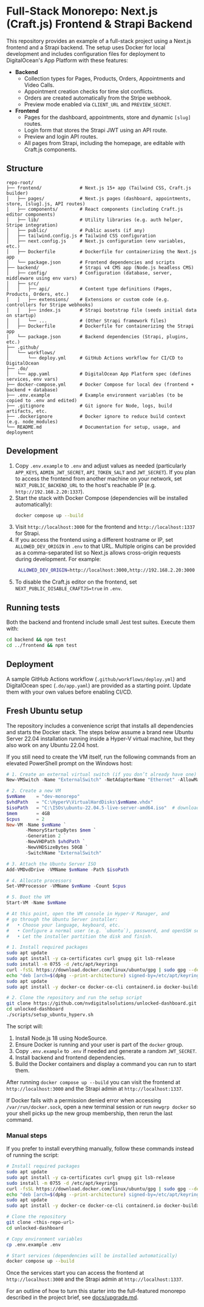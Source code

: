 # Full-Stack Monorepo: Next.js (Craft.js) Frontend & Strapi Backend

This repository provides an example of a full-stack project using a Next.js frontend and a Strapi backend. The setup uses Docker for local development and includes configuration files for deployment to DigitalOcean's App Platform with these features:

- **Backend**
  - Collection types for Pages, Products, Orders, Appointments and Video Calls.
  - Appointment creation checks for time slot conflicts.
  - Orders are created automatically from the Stripe webhook.
  - Preview mode enabled via `CLIENT_URL` and `PREVIEW_SECRET`.
- **Frontend**
  - Pages for the dashboard, appointments, store and dynamic `[slug]` routes.
  - Login form that stores the Strapi JWT using an API route.
  - Preview and login API routes.
  - All pages from Strapi, including the homepage, are editable with Craft.js components.

## Structure

```
repo-root/
├── frontend/              # Next.js 15+ app (Tailwind CSS, Craft.js builder)
│   ├── pages/             # Next.js pages (dashboard, appointments, store, [slug].js, API routes)
│   ├── components/        # React components (including Craft.js editor components)
│   ├── lib/               # Utility libraries (e.g. auth helper, Stripe integration)
│   ├── public/            # Public assets (if any)
│   ├── tailwind.config.js # Tailwind CSS configuration
│   ├── next.config.js     # Next.js configuration (env variables, etc.)
│   ├── Dockerfile         # Dockerfile for containerizing the Next.js app
│   └── package.json       # Frontend dependencies and scripts
├── backend/               # Strapi v4 CMS app (Node.js headless CMS)
│   ├── config/            # Configuration (database, server, middleware using env vars)
│   ├── src/
│   │   ├── api/           # Content type definitions (Pages, Products, Orders, etc.)
│   │   ├── extensions/    # Extensions or custom code (e.g. controllers for Stripe webhooks)
│   │   ├── index.js       # Strapi bootstrap file (seeds initial data on startup)
│   │   └── ...            # (Other Strapi framework files)
│   ├── Dockerfile         # Dockerfile for containerizing the Strapi app
│   └── package.json       # Backend dependencies (Strapi, plugins, etc.)
├── .github/
│   └── workflows/
│       └── deploy.yml     # GitHub Actions workflow for CI/CD to DigitalOcean
├── .do/
│   └── app.yaml           # DigitalOcean App Platform spec (defines services, env vars)
├── docker-compose.yml     # Docker Compose for local dev (frontend + backend + database)
├── .env.example           # Example environment variables (to be copied to .env and edited)
├── .gitignore             # Git ignore for Node, logs, build artifacts, etc.
├── .dockerignore          # Docker ignore to reduce build context (e.g. node_modules)
└── README.md              # Documentation for setup, usage, and deployment
```

## Development

1. Copy `.env.example` to `.env` and adjust values as needed (particularly `APP_KEYS`, `ADMIN_JWT_SECRET`, `API_TOKEN_SALT` and `JWT_SECRET`).
   If you plan to access the frontend from another machine on your network, set
   `NEXT_PUBLIC_BACKEND_URL` to the host's reachable IP (e.g. `http://192.168.2.20:1337`).
2. Start the stack with Docker Compose (dependencies will be installed automatically):
   ```bash
   docker compose up --build
   ```
3. Visit `http://localhost:3000` for the frontend and `http://localhost:1337` for Strapi.
4. If you access the frontend using a different hostname or IP, set `ALLOWED_DEV_ORIGIN` in `.env` to that URL. Multiple origins can be provided as a comma-separated list so Next.js allows cross-origin requests during development. For example:
   ```bash
    ALLOWED_DEV_ORIGIN=http://localhost:3000,http://192.168.2.20:3000
    ```
5. To disable the Craft.js editor on the frontend, set `NEXT_PUBLIC_DISABLE_CRAFTJS=true` in `.env`.

## Running tests

Both the backend and frontend include small Jest test suites. Execute them with:

```bash
cd backend && npm test
cd ../frontend && npm test
```

## Deployment

A sample GitHub Actions workflow (`.github/workflows/deploy.yml`) and DigitalOcean spec (`.do/app.yaml`) are provided as a starting point. Update them with your own values before enabling CI/CD.

## Fresh Ubuntu setup

The repository includes a convenience script that installs all dependencies and starts the Docker stack. The steps below assume a brand new Ubuntu Server 22.04 installation running inside a Hyper-V virtual machine, but they also work on any Ubuntu 22.04 host.

If you still need to create the VM itself, run the following commands from an elevated PowerShell prompt on the Windows host:

```powershell
# 1. Create an external virtual switch (if you don’t already have one)
New-VMSwitch -Name "ExternalSwitch" -NetAdapterName "Ethernet" -AllowManagementOS $true

# 2. Create a new VM
$vmName    = "dev-monorepo"
$vhdPath   = "C:\HyperV\VirtualHardDisks\$vmName.vhdx"
$isoPath   = "C:\ISOs\ubuntu-22.04.5-live-server-amd64.iso"  # download from https://releases.ubuntu.com/22.04/
$mem       = 4GB
$cpus      = 2
New-VM -Name $vmName `
       -MemoryStartupBytes $mem `
       -Generation 2 `
       -NewVHDPath $vhdPath `
       -NewVHDSizeBytes 50GB `
       -SwitchName "ExternalSwitch"

# 3. Attach the Ubuntu Server ISO
Add-VMDvdDrive -VMName $vmName -Path $isoPath

# 4. Allocate processors
Set-VMProcessor -VMName $vmName -Count $cpus

# 5. Boot the VM
Start-VM -Name $vmName

# At this point, open the VM console in Hyper‑V Manager, and
# go through the Ubuntu Server installer:
#   • Choose your language, keyboard, etc.
#   • Configure a normal user (e.g. `ubuntu`), password, and openSSH server.
#   • Let the installer partition the disk and finish.
```


```bash
# 1. Install required packages
sudo apt update
sudo apt install -y ca-certificates curl gnupg git lsb-release
sudo install -m 0755 -d /etc/apt/keyrings
curl -fsSL https://download.docker.com/linux/ubuntu/gpg | sudo gpg --dearmor -o /etc/apt/keyrings/docker.gpg
echo "deb [arch=$(dpkg --print-architecture) signed-by=/etc/apt/keyrings/docker.gpg] https://download.docker.com/linux/ubuntu $(lsb_release -cs) stable" | sudo tee /etc/apt/sources.list.d/docker.list > /dev/null
sudo apt update
sudo apt install -y docker-ce docker-ce-cli containerd.io docker-buildx-plugin docker-compose-plugin

# 2. Clone the repository and run the setup script
git clone https://github.com/nvdigitalsolutions/unlocked-dashboard.git
cd unlocked-dashboard
./scripts/setup_ubuntu_hyperv.sh
```

The script will:

1. Install Node.js 18 using NodeSource.
2. Ensure Docker is running and your user is part of the `docker` group.
3. Copy `.env.example` to `.env` if needed and generate a random `JWT_SECRET`.
4. Install backend and frontend dependencies.
5. Build the Docker containers and display a command you can run to start them.

After running `docker compose up --build` you can visit the frontend at `http://localhost:3000` and the Strapi admin at `http://localhost:1337`.

If Docker fails with a permission denied error when accessing `/var/run/docker.sock`, open a new terminal session or run `newgrp docker` so your shell picks up the new group membership, then rerun the last command.

### Manual steps

If you prefer to install everything manually, follow these commands instead of running the script:

```bash
# Install required packages
sudo apt update
sudo apt install -y ca-certificates curl gnupg git lsb-release
sudo install -m 0755 -d /etc/apt/keyrings
curl -fsSL https://download.docker.com/linux/ubuntu/gpg | sudo gpg --dearmor -o /etc/apt/keyrings/docker.gpg
echo "deb [arch=$(dpkg --print-architecture) signed-by=/etc/apt/keyrings/docker.gpg] https://download.docker.com/linux/ubuntu $(lsb_release -cs) stable" | sudo tee /etc/apt/sources.list.d/docker.list > /dev/null
sudo apt update
sudo apt install -y docker-ce docker-ce-cli containerd.io docker-buildx-plugin docker-compose-plugin nodejs npm

# Clone the repository
git clone <this-repo-url>
cd unlocked-dashboard

# Copy environment variables
cp .env.example .env

# Start services (dependencies will be installed automatically)
docker compose up --build
```

Once the services start you can access the frontend at `http://localhost:3000` and the Strapi admin at `http://localhost:1337`.

For an outline of how to turn this starter into the full-featured monorepo described in the project brief, see [docs/upgrade.md](docs/upgrade.md).
